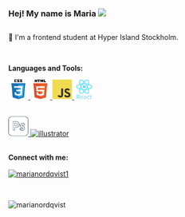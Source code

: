 <h3 align="left">Hej! My name is Maria <img src = "https://raw.githubusercontent.com/MartinHeinz/MartinHeinz/master/wave.gif" width = 25px> </h3>

##


🌱 I'm a frontend student at Hyper Island Stockholm. <br>

<br>

**Languages and Tools:**
<p align="left"> <a href="https://www.w3schools.com/css/" target="_blank" rel="noreferrer"> <img src="https://raw.githubusercontent.com/devicons/devicon/master/icons/css3/css3-original-wordmark.svg" alt="css3" width="40" height="40"/> </a> <a href="https://www.w3.org/html/" target="_blank" rel="noreferrer"> <img src="https://raw.githubusercontent.com/devicons/devicon/master/icons/html5/html5-original-wordmark.svg" alt="html5" width="40" height="40"/> </a>  <a href="https://developer.mozilla.org/en-US/docs/Web/JavaScript" target="_blank" rel="noreferrer"> <img src="https://raw.githubusercontent.com/devicons/devicon/master/icons/javascript/javascript-original.svg" alt="javascript" width="40" height="40"/> </a>  <a href="https://reactjs.org/" target="_blank" rel="noreferrer"> <img src="https://raw.githubusercontent.com/devicons/devicon/master/icons/react/react-original-wordmark.svg" alt="react" width="40" height="40"/> </a> </p> <a href="https://www.photoshop.com/en" target="_blank" rel="noreferrer"><br> <img src="https://raw.githubusercontent.com/devicons/devicon/master/icons/photoshop/photoshop-line.svg" alt="photoshop" width="40" height="40"/> </a> <a href="https://www.adobe.com/in/products/illustrator.html" target="_blank" rel="noreferrer"> <img src="https://www.vectorlogo.zone/logos/adobe_illustrator/adobe_illustrator-icon.svg" alt="illustrator" width="40" height="40"/> </a> <br>

<br>

**Connect with me:**
<p align="left">
<a href="https://linkedin.com/in/marianordqvist1" target="blank"><img align="center" src="https://raw.githubusercontent.com/rahuldkjain/github-profile-readme-generator/master/src/images/icons/Social/linked-in-alt.svg" alt="marianordqvist1" height="30" width="40" /></a>
</p>
<br>
<p><img align="left" src="https://github-readme-stats.vercel.app/api/top-langs?username=marianordqvist&show_icons=true&locale=en&layout=compact" alt="marianordqvist" /></p>
